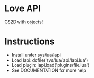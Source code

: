 Love API
========

CS2D with objects!

Instructions
============

- Install under sys/lua/lapi
- Load lapi: dofile('sys/lua/lapi/lapi.lua')
- Load plugin: lapi.load('plugins/file.lua')
- See DOCUMENTATION for more help
